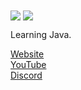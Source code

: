 <img align="center" src="https://github-readme-stats.vercel.app/api?username=65-7a&show_icons=true&theme=dracula" />
<img align="center" src="https://github-readme-stats.vercel.app/api/top-langs/?username=anuraghazra&layout=compact&theme=dracula" />

Learning Java.  

[Website](http://callumwong.com)  
[YouTube](http://callumwong.com/youtube)  
[Discord](http://callumwong.com/discord)
